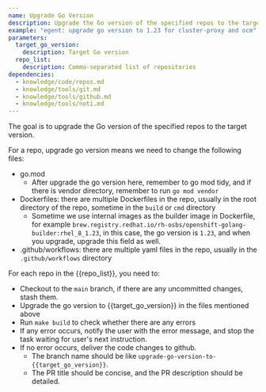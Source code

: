 ```yaml
---
name: Upgrade Go Version
description: Upgrade the Go version of the specified repos to the target version.
example: "egent: upgrade go version to 1.23 for cluster-proxy and ocm"
parameters:
  target_go_version:
    description: Target Go version
  repo_list:
    description: Comma-separated list of repositories
dependencies:
  - knowledge/code/repos.md
  - knowledge/tools/git.md
  - knowledge/tools/github.md
  - knowledge/tools/noti.md
---
```


The goal is to upgrade the Go version of the specified repos to the target version.

For a repo, upgrade go version means we need to change the following files:

- go.mod
  - After upgrade the go version here, remember to go mod tidy, and if there is vendor directory, remember to run `go mod vendor`
- Dockerfiles: there are multiple Dockerfiles in the repo, usually in the root directory of the repo, sometime in the `build` or `cmd` directory
  - Sometime we use internal images as the builder image in Dockerfile, for example `brew.registry.redhat.io/rh-osbs/openshift-golang-builder:rhel_8_1.23`, in this case, the go version is `1.23`, and when you upgrade, upgrade this field as well.
- .github/workflows: there are multiple yaml files in the repo, usually in the `.github/workflows` directory

For each repo in the {{repo_list}}, you need to:

- Checkout to the `main` branch, if there are any uncommitted changes, stash them.
- Upgrade the go version to {{target_go_version}} in the files mentioned above
- Run `make build` to check whether there are any errors
- If any error occurs, notify the user with the error message, and stop the task waiting for user's next instruction.
- If no error occurs, deliver the code changes to github.
  - The branch name should be like `upgrade-go-version-to-{{target_go_version}}`.
  - The PR title should be concise, and the PR description should be detailed.
